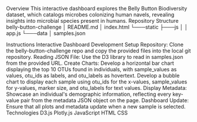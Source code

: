 Overview
This interactive dashboard explores the Belly Button Biodiversity dataset, which catalogs microbes colonizing human navels, revealing insights into microbial species present in humans.
Repository Structure
belly-button-challenge
│   README.md
│   index.html
└───static
    ├───js
    │   │   app.js
    └───data
        │   samples.json

Instructions
Interactive Dashboard Development
Setup Repository: Clone the belly-button-challenge repo and copy the provided files into the local git repository.
Reading JSON File: Use the D3 library to read in samples.json from the provided URL.
Create Charts:
Develop a horizontal bar chart displaying the top 10 OTUs found in individuals, with sample_values as values, otu_ids as labels, and otu_labels as hovertext.
Develop a bubble chart to display each sample using otu_ids for the x-values, sample_values for y-values, marker size, and otu_labels for text values.
Display Metadata: Showcase an individual's demographic information, reflecting every key-value pair from the metadata JSON object on the page.
Dashboard Update: Ensure that all plots and metadata update when a new sample is selected.
Technologies
D3.js
Plotly.js
JavaScript
HTML
CSS

